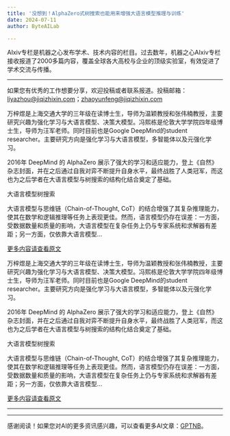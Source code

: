 ```yaml
---
title: '没想到！AlphaZero式树搜索也能用来增强大语言模型推理与训练'
date: 2024-07-11
author: ByteAILab

---
```


AIxiv专栏是机器之心发布学术、技术内容的栏目。过去数年，机器之心AIxiv专栏接收报道了2000多篇内容，覆盖全球各大高校与企业的顶级实验室，有效促进了学术交流与传播。

---
如果您有优秀的工作想要分享，欢迎投稿或者联系报道。投稿邮箱：liyazhou@jiqizhixin.com；zhaoyunfeng@jiqizhixin.com

万梓煜是上海交通大学的三年级在读博士生，导师为温颖教授和张伟楠教授，主要研究兴趣为强化学习与大语言模型、决策大模型。冯熙栋是伦敦大学学院四年级博士生，导师为汪军老师。同时目前也是Google DeepMind的student researcher。主要研究方向是强化学习与大语言模型，多智能体以及元强化学习。

2016年 DeepMind 的 AlphaZero 展示了强大的学习和适应能力，登上《自然》杂志封面，并在之后通过自我对弈不断提升自身水平，最终战胜了人类冠军，而这也为之后学者在大语言模型与树搜索的结构化结合奠定了基础。

大语言模型树搜索

大语言模型与思维链（Chain-of-Thought, CoT）的结合增强了其复杂推理能力，使其在数学和逻辑推理等任务上表现更佳。然而，语言模型仍存在误差：一方面，受数据数量和质量的影响，大语言模型在复杂任务上仍与专家系统和求解器有差距；另一方面，仅依靠大语言模型...

[更多内容请查看原文](https://mmbiz.qpic.cn/sz_mmbiz_png/KmXPKA19gW9OnnzCX2HjxlUqj24Vnns9NNNzu0PPwaOst5iciaSdlMlBvia0nHGUtk9XQhXRqPP6P8KXz8wUyXicmg/640?wx_fmt=other&from=appmsg&wxfrom=13&wx_lazy=1&wx_co=1&tp=webp)

万梓煜是上海交通大学的三年级在读博士生，导师为温颖教授和张伟楠教授，主要研究兴趣为强化学习与大语言模型、决策大模型。冯熙栋是伦敦大学学院四年级博士生，导师为汪军老师。同时目前也是Google DeepMind的student researcher。主要研究方向是强化学习与大语言模型，多智能体以及元强化学习。

2016年 DeepMind 的 AlphaZero 展示了强大的学习和适应能力，登上《自然》杂志封面，并在之后通过自我对弈不断提升自身水平，最终战胜了人类冠军，而这也为之后学者在大语言模型与树搜索的结构化结合奠定了基础。

大语言模型树搜索

大语言模型与思维链（Chain-of-Thought, CoT）的结合增强了其复杂推理能力，使其在数学和逻辑推理等任务上表现更佳。然而，语言模型仍存在误差：一方面，受数据数量和质量的影响，大语言模型在复杂任务上仍与专家系统和求解器有差距；另一方面，仅依靠大语言模型...

[更多内容请查看原文](https://mmbiz.qpic.cn/sz_mmbiz_png/KmXPKA19gW9OnnzCX2HjxlUqj24Vnns9NNNzu0PPwaOst5iciaSdlMlBvia0nHGUtk9XQhXRqPP6P8KXz8wUyXicmg/640?wx_fmt=other&from=appmsg&wxfrom=13&wx_lazy=1&wx_co=1&tp=webp)

---
---
感谢阅读！如果您对AI的更多资讯感兴趣，可以查看更多AI文章：[GPTNB](https://gptnb.com)。
